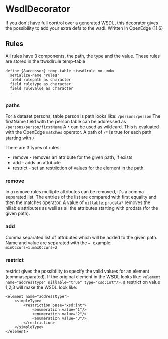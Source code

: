 # WsdlDecorator #
If you don't have full control over a generated WSDL, this decorator gives the possibility to add your extra defs to the wsdl. Written in OpenEdge (11.6) 

## Rules ##
All rules have 3 components, the path, the type and the value. These rules are stored in the ttwsdlrule temp-table
```
define {&accessor} temp-table ttwsdlrule no-undo
  serialize-name "rules"
  field rulepath as character
  field ruletype as character
  field rulevalue as character
  .
```

### paths 
For a dataset persons, table person is path looks like: `/persons/person`
The firstName field with the person table can be addressed as `/persons/person/firstName`
A `*` can be used as wildcard. This is evaluated with the OpenEdge `matches` operator. A path of `/*` is true for each path starting with `/`

There are 3 types of rules:
* remove - removes an attribute for the given path, if exists
* add - adds an attribute
* restrict - set an restriction of values for the element in the path

### remove ###
In a remove rules multiple attributes can be removed, it's a comma separated list. The entries of the list are compared with first equality and then the matches operator. A value of `nillable,prodata*` removes the nillable attributes as well as all the attributes starting with prodata (for the given path).

### add ###
Comma separated list of attributes which will be added to the given path. Name and value are separated with the `=`. 
example: `minOccurs=1,maxOccurs=2`

### restrict ###
restrict gives the possibility to specify the valid values for an element (commaseparated). If the original element in the WSDL looks like: `<element name="addresstype" nillable="true" type="xsd:int"/>`, a restrict on value 1,2,3 will make the WSDL look like: 
```
<element name="addresstype">
	<simpleType>
		<restriction base="xsd:int">
			<enumeration value="1"/>
			<enumeration value="2"/>
			<enumeration value="3"/>
		</restriction>
	</simpleType>
</element>
```
